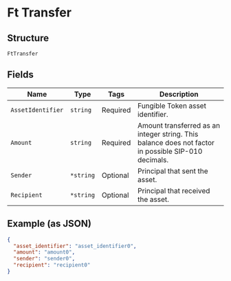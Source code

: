 # Ft Transfer

## Structure

`FtTransfer`

## Fields

| Name              | Type      | Tags     | Description                                                                                         |
| ----------------- | --------- | -------- | --------------------------------------------------------------------------------------------------- |
| `AssetIdentifier` | `string`  | Required | Fungible Token asset identifier.                                                                    |
| `Amount`          | `string`  | Required | Amount transferred as an integer string. This balance does not factor in possible SIP-010 decimals. |
| `Sender`          | `*string` | Optional | Principal that sent the asset.                                                                      |
| `Recipient`       | `*string` | Optional | Principal that received the asset.                                                                  |

## Example (as JSON)

```json
{
  "asset_identifier": "asset_identifier0",
  "amount": "amount0",
  "sender": "sender0",
  "recipient": "recipient0"
}
```
